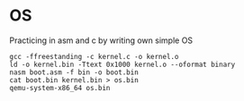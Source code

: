 # OS

Practicing in asm and c by writing own simple OS

```
gcc -ffreestanding -c kernel.c -o kernel.o
ld -o kernel.bin -Ttext 0x1000 kernel.o --oformat binary
nasm boot.asm -f bin -o boot.bin
cat boot.bin kernel.bin > os.bin
qemu-system-x86_64 os.bin
```

